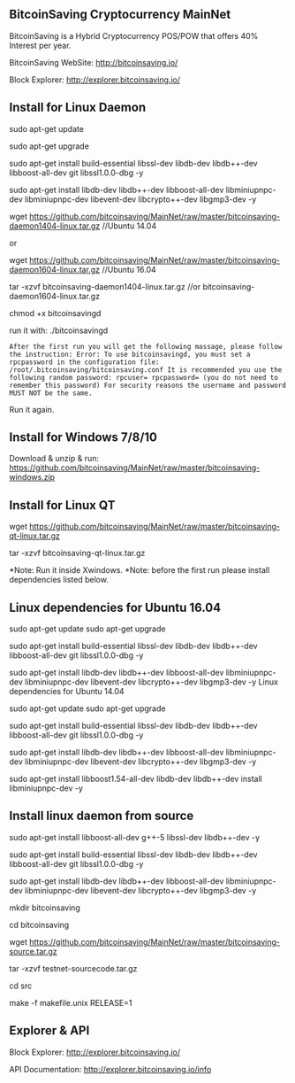BitcoinSaving Cryptocurrency MainNet
------------------------------------

BitcoinSaving is a Hybrid Cryptocurrency POS/POW that offers 40% Interest per year.


BitcoinSaving WebSite: http://bitcoinsaving.io/

Block Explorer: http://explorer.bitcoinsaving.io/



Install for Linux Daemon
------------------------

sudo apt-get update

sudo apt-get upgrade

sudo apt-get install build-essential libssl-dev libdb-dev libdb++-dev libboost-all-dev git libssl1.0.0-dbg -y

sudo apt-get install libdb-dev libdb++-dev libboost-all-dev libminiupnpc-dev libminiupnpc-dev libevent-dev libcrypto++-dev libgmp3-dev -y

wget https://github.com/bitcoinsaving/MainNet/raw/master/bitcoinsaving-daemon1404-linux.tar.gz //Ubuntu 14.04

or

wget https://github.com/bitcoinsaving/MainNet/raw/master/bitcoinsaving-daemon1604-linux.tar.gz //Ubuntu 16.04

tar -xzvf bitcoinsaving-daemon1404-linux.tar.gz //or bitcoinsaving-daemon1604-linux.tar.gz

chmod +x bitcoinsavingd

run it with: ./bitcoinsavingd

    After the first run you will get the following massage, please follow the instruction: Error: To use bitcoinsavingd, you must set a rpcpassword in the configuration file: /root/.bitcoinsaving/bitcoinsaving.conf It is recommended you use the following random password: rpcuser= rpcpassword= (you do not need to remember this password) For security reasons the username and password MUST NOT be the same.

Run it again.

Install for Windows 7/8/10
--------------------------
Download & unzip & run: https://github.com/bitcoinsaving/MainNet/raw/master/bitcoinsaving-windows.zip

Install for Linux QT
--------------------------
wget https://github.com/bitcoinsaving/MainNet/raw/master/bitcoinsaving-qt-linux.tar.gz

tar -xzvf bitcoinsaving-qt-linux.tar.gz

*Note: Run it inside Xwindows.
*Note: before the first run please install dependencies listed below.

Linux dependencies for Ubuntu 16.04
-----------------------------------

sudo apt-get update sudo apt-get upgrade

sudo apt-get install build-essential libssl-dev libdb-dev libdb++-dev libboost-all-dev git libssl1.0.0-dbg -y

sudo apt-get install libdb-dev libdb++-dev libboost-all-dev libminiupnpc-dev libminiupnpc-dev libevent-dev libcrypto++-dev libgmp3-dev -y
Linux dependencies for Ubuntu 14.04

sudo apt-get update sudo apt-get upgrade

sudo apt-get install build-essential libssl-dev libdb-dev libdb++-dev libboost-all-dev git libssl1.0.0-dbg -y

sudo apt-get install libdb-dev libdb++-dev libboost-all-dev libminiupnpc-dev libminiupnpc-dev libevent-dev libcrypto++-dev libgmp3-dev -y

sudo apt-get install libboost1.54-all-dev libdb-dev libdb++-dev install libminiupnpc-dev -y

Install linux daemon from source
--------------------------------
sudo apt-get install libboost-all-dev g++-5 libssl-dev libdb++-dev -y

sudo apt-get install build-essential libssl-dev libdb-dev libdb++-dev libboost-all-dev git libssl1.0.0-dbg -y

sudo apt-get install libdb-dev libdb++-dev libboost-all-dev libminiupnpc-dev libminiupnpc-dev libevent-dev libcrypto++-dev libgmp3-dev -y

mkdir bitcoinsaving

cd bitcoinsaving

wget https://github.com/bitcoinsaving/MainNet/raw/master/bitcoinsaving-source.tar.gz

tar -xzvf testnet-sourcecode.tar.gz

cd src

make -f makefile.unix RELEASE=1


Explorer & API
----------------------

Block Explorer: http://explorer.bitcoinsaving.io/

API Documentation: http://explorer.bitcoinsaving.io/info
